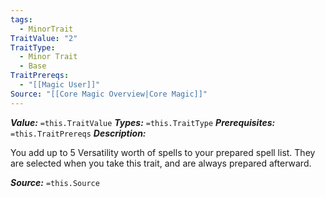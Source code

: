 ```yaml
---
tags:
  - MinorTrait
TraitValue: "2"
TraitType:
  - Minor Trait
  - Base
TraitPrereqs:
  - "[[Magic User]]"
Source: "[[Core Magic Overview|Core Magic]]"
---
```

***Value:*** `=this.TraitValue`
***Types:*** `=this.TraitType`
***Prerequisites:*** `=this.TraitPrereqs`
***Description:***

You add up to 5 Versatility worth of spells to your prepared spell list. They are selected when you take this trait, and are always prepared afterward.

***Source:*** `=this.Source`